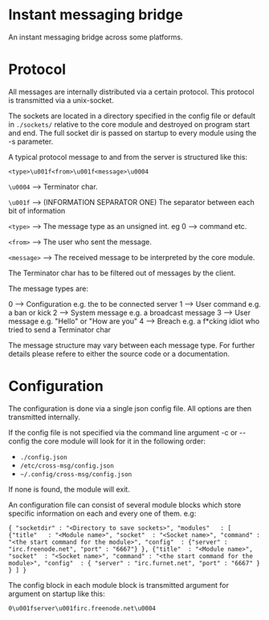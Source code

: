 # Instant messaging bridge

An instant messaging bridge across some platforms.

# Protocol

All messages are internally distributed via a certain protocol.
This protocol is transmitted via a unix-socket.

The sockets are located in a directory specified in the config file or
default in `./sockets/` relative to the core module and destroyed on program
start and end. The full socket dir is passed on startup to every module using the
-s parameter.

A typical protocol message to and from the server is structured like this:

`<type>\u001f<from>\u001f<message>\u0004`

`\u0004` --> Terminator char.

`\u001f` --> (INFORMATION SEPARATOR ONE) The separator between each bit of information

`<type>` --> The message type as an unsigned int. eg 0 --> command etc.

`<from>` --> The user who sent the message.

`<message>` --> The received message to be interpreted by the core module.

The Terminator char has to be filtered out of messages by the client.

The message types are:

0 --> Configuration   e.g. the to be connected server
1 --> User command    e.g. a ban or kick
2 --> System message  e.g. a broadcast message
3 --> User message    e.g. "Hello" or "How are you"
4 --> Breach          e.g. a f*cking idiot who tried to send a Terminator char

The message structure may vary between each message type.
For further details please refere to either the source code or a documentation.

# Configuration

The configuration is done via a single json config file. All options are then
transmitted internally.

If the config file is not specified via the command line argument -c or --config
the core module will look for it in the following order:

 - `./config.json`
 - `/etc/cross-msg/config.json`
 - `~/.config/cross-msg/config.json`

If none is found, the module will exit.

An configuration file can consist of several module blocks which store specific
information on each and every one of them. e.g:

`{
  "socketdir" : "<Directory to save sockets>",
  "modules"   : [
    {"title"   : "<Module name>",
     "socket"  : "<Socket name>",
     "command" : "<the start command for the module>",
     "config"  : {"server" : "irc.freenode.net", "port" : "6667"} },
     {"title"  : "<Module name>",
     "socket"  : "<Socket name>",
     "command" : "<the start command for the module>",
     "config"  : { "server" : "irc.furnet.net", "port" : "6667" } }
  ]
}`

The config block in each module block is transmitted argument for argument
on startup like this:

`0\u001fserver\u001firc.freenode.net\u0004`
